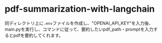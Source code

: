 # pdf-summarization-with-langchain

同ディレクトリ上に`.env`ファイルを作成し、"OPENAI_API_KEY"を入力後、
main.pyを実行し、コマンドに従って、要約したいpdf_path・promptを入力するとpdfを要約してくれます。
